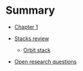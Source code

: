 # Summary

- [Chapter 1](./chapter_1.md)
- [Stacks review](./stacks_review.md)
  - [Orbit stack](./orbit_stack.md)

- [Open research questions](./open_research_questions.md)

